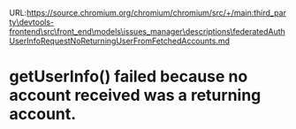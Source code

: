 URL:https://source.chromium.org/chromium/chromium/src/+/main:third_party\devtools-frontend\src\front_end\models\issues_manager\descriptions\federatedAuthUserInfoRequestNoReturningUserFromFetchedAccounts.md
# getUserInfo() failed because no account received was a returning account.
